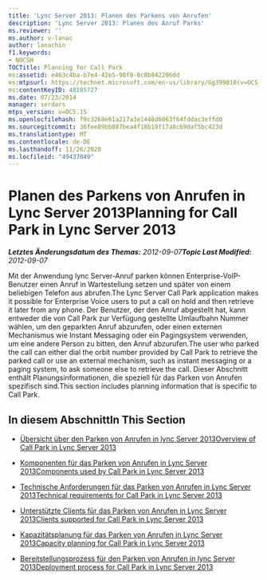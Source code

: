 ```yaml
---
title: 'Lync Server 2013: Planen des Parkens von Anrufen'
description: 'Lync Server 2013: Planen des Anruf Parks'
ms.reviewer: ''
ms.author: v-lanac
author: lanachin
f1.keywords:
- NOCSH
TOCTitle: Planning for Call Park
ms:assetid: e463c4ba-b7e4-42e5-98f0-0c8b842206dd
ms:mtpsurl: https://technet.microsoft.com/en-us/library/Gg399010(v=OCS.15)
ms:contentKeyID: 48185727
ms.date: 07/23/2014
manager: serdars
mtps_version: v=OCS.15
ms.openlocfilehash: f9c3268e61a217a3e1448d6063f64fddac3effd0
ms.sourcegitcommit: 36fee89bb887bea4f18b19f17a8c69daf5bc423d
ms.translationtype: MT
ms.contentlocale: de-DE
ms.lasthandoff: 11/26/2020
ms.locfileid: "49437049"
---
```

# <a name="planning-for-call-park-in-lync-server-2013"></a><span data-ttu-id="43981-103">Planen des Parkens von Anrufen in Lync Server 2013</span><span class="sxs-lookup"><span data-stu-id="43981-103">Planning for Call Park in Lync Server 2013</span></span>

<div data-xmlns="http://www.w3.org/1999/xhtml">

<div class="topic" data-xmlns="http://www.w3.org/1999/xhtml" data-msxsl="urn:schemas-microsoft-com:xslt" data-cs="https://msdn.microsoft.com/">

<div data-asp="https://msdn2.microsoft.com/asp">



</div>

<div id="mainSection">

<div id="mainBody"><span data-ttu-id="43981-104">

<span> </span></span><span class="sxs-lookup"><span data-stu-id="43981-104">

<span> </span></span></span>

<span data-ttu-id="43981-105">_**Letztes Änderungsdatum des Themas:** 2012-09-07_</span><span class="sxs-lookup"><span data-stu-id="43981-105">_**Topic Last Modified:** 2012-09-07_</span></span>

<span data-ttu-id="43981-106">Mit der Anwendung lync Server-Anruf parken können Enterprise-VoIP-Benutzer einen Anruf in Wartestellung setzen und später von einem beliebigen Telefon aus abrufen.</span><span class="sxs-lookup"><span data-stu-id="43981-106">The Lync Server Call Park application makes it possible for Enterprise Voice users to put a call on hold and then retrieve it later from any phone.</span></span> <span data-ttu-id="43981-107">Der Benutzer, der den Anruf abgestellt hat, kann entweder die von Call Park zur Verfügung gestellte Umlaufbahn Nummer wählen, um den geparkten Anruf abzurufen, oder einen externen Mechanismus wie Instant Messaging oder ein Pagingsystem verwenden, um eine andere Person zu bitten, den Anruf abzurufen.</span><span class="sxs-lookup"><span data-stu-id="43981-107">The user who parked the call can either dial the orbit number provided by Call Park to retrieve the parked call or use an external mechanism, such as instant messaging or a paging system, to ask someone else to retrieve the call.</span></span> <span data-ttu-id="43981-108">Dieser Abschnitt enthält Planungsinformationen, die speziell für das Parken von Anrufen spezifisch sind.</span><span class="sxs-lookup"><span data-stu-id="43981-108">This section includes planning information that is specific to Call Park.</span></span>

<div>

## <a name="in-this-section"></a><span data-ttu-id="43981-109">In diesem Abschnitt</span><span class="sxs-lookup"><span data-stu-id="43981-109">In This Section</span></span>

  - [<span data-ttu-id="43981-110">Übersicht über den Parken von Anrufen in lync Server 2013</span><span class="sxs-lookup"><span data-stu-id="43981-110">Overview of Call Park in Lync Server 2013</span></span>](lync-server-2013-overview-of-call-park.md)

  - [<span data-ttu-id="43981-111">Komponenten für das Parken von Anrufen in Lync Server 2013</span><span class="sxs-lookup"><span data-stu-id="43981-111">Components used by Call Park in Lync Server 2013</span></span>](lync-server-2013-components-used-by-call-park.md)

  - [<span data-ttu-id="43981-112">Technische Anforderungen für das Parken von Anrufen in Lync Server 2013</span><span class="sxs-lookup"><span data-stu-id="43981-112">Technical requirements for Call Park in Lync Server 2013</span></span>](lync-server-2013-technical-requirements-for-call-park.md)

  - [<span data-ttu-id="43981-113">Unterstützte Clients für das Parken von Anrufen in Lync Server 2013</span><span class="sxs-lookup"><span data-stu-id="43981-113">Clients supported for Call Park in Lync Server 2013</span></span>](lync-server-2013-clients-supported-for-call-park.md)

  - [<span data-ttu-id="43981-114">Kapazitätsplanung für das Parken von Anrufen in Lync Server 2013</span><span class="sxs-lookup"><span data-stu-id="43981-114">Capacity planning for Call Park in Lync Server 2013</span></span>](lync-server-2013-capacity-planning-for-call-park.md)

  - [<span data-ttu-id="43981-115">Bereitstellungsprozess für den Parken von Anrufen in lync Server 2013</span><span class="sxs-lookup"><span data-stu-id="43981-115">Deployment process for Call Park in Lync Server 2013</span></span>](lync-server-2013-deployment-process-for-call-park.md)

<span data-ttu-id="43981-116"></div>

</div>

<span> </span>

</div>

</div>

</span><span class="sxs-lookup"><span data-stu-id="43981-116"></div>

</div>

<span> </span>

</div>

</div>

</span></span></div>

